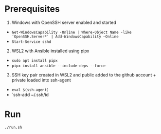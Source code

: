 # Prerequisites
1. Windows with OpenSSH server enabled and started
  - `Get-WindowsCapability -Online | Where-Object Name -like ‘OpenSSH.Server*’ | Add-WindowsCapability –Online`
  - `Start-Service sshd`
2. WSL2 with Ansible installed using pipx
  - `sudo apt install pipx`
  - `pipx install ansible --include-deps --force`
3. SSH key pair created in WSL2 and public added to the github account + private loaded into ssh-agent
  - `eval $(ssh-agent)`
  - `ssh-add ~/.ssh/id

# Run
```bash
./run.sh
```
